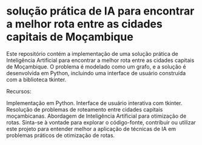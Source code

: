 # solução prática de IA para encontrar a melhor rota entre as cidades capitais de Moçambique

Este repositório contém a implementação de uma solução prática de Inteligência Artificial para encontrar a melhor rota entre as cidades capitais de Moçambique. 
O problema é modelado como um grafo, e a solução é desenvolvida em Python, incluindo uma interface de usuário construída com a biblioteca tkinter.

Recursos:

Implementação em Python.
Interface de usuário interativa com tkinter.
Resolução de problemas de roteamento entre cidades capitais moçambicanas.
Abordagem de Inteligência Artificial para otimização de rotas.
Sinta-se à vontade para explorar o código-fonte, contribuir ou utilizar este projeto para entender melhor a aplicação de técnicas de IA em problemas práticos de otimização de rotas.
